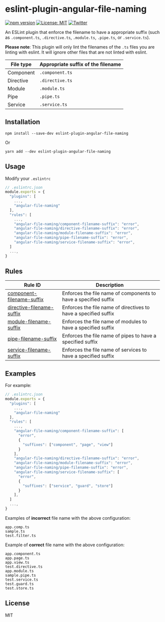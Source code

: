 # eslint-plugin-angular-file-naming

[![npm version](https://img.shields.io/npm/v/eslint-plugin-angular-file-naming.svg)](https://www.npmjs.com/package/eslint-plugin-angular-file-naming)
[![License: MIT](https://img.shields.io/badge/License-MIT-yellow.svg)](https://opensource.org/licenses/MIT)
[![Twitter](https://img.shields.io/twitter/follow/takuya_nakayasu?style=social)](https://twitter.com/takuya_nakayasu)

An ESLint plugin that enforce the filename to have a appropriate suffix (such as `.component.ts`, `.directive.ts`, `.module.ts`, `.pipe.ts`, or `.service.ts`).

**Please note**: This plugin will only lint the filenames of the `.ts` files you are linting with eslint. It will ignore other files that are not linted with eslint.

| File type | Appropriate suffix of the filename |
| --------- | ---------------------------------- |
| Component | `.component.ts`                    |
| Directive | `.directive.ts`                    |
| Module    | `.module.ts`                       |
| Pipe      | `.pipe.ts`                         |
| Service   | `.service.ts`                      |

## Installation

```
npm install --save-dev eslint-plugin-angular-file-naming
```

Or

```
yarn add --dev eslint-plugin-angular-file-naming
```

## Usage

Modify your `.eslintrc`

```js
// .eslintrc.json
module.exports = {
  "plugins": [
    ...,
    "angular-file-naming"
  ],
  "rules": [
    ...,
    "angular-file-naming/component-filename-suffix": "error",
    "angular-file-naming/directive-filename-suffix": "error",
    "angular-file-naming/module-filename-suffix": "error",
    "angular-file-naming/pipe-filename-suffix": "error",
    "angular-file-naming/service-filename-suffix": "error",
  ]
  ...,
}
```

## Rules

| Rule ID                                                                | Description                                                     |
| ---------------------------------------------------------------------- | --------------------------------------------------------------- |
| [component-filename-suffix](./docs/rules/component-filename-suffix.md) | Enforces the file name of components to have a specified suffix |
| [directive-filename-suffix](./docs/rules/directive-filename-suffix.md) | Enforces the file name of directives to have a specified suffix |
| [module-filename-suffix](./docs/rules/module-filename-suffix.md)       | Enforces the file name of modules to have a specified suffix    |
| [pipe-filename-suffix](./docs/rules/pipe-filename-suffix.md)           | Enforces the file name of pipes to have a specified suffix      |
| [service-filename-suffix](./docs/rules/service-filename-suffix.md)     | Enforces the file name of services to have a specified suffix   |

## Examples

For example:

```js
// .eslintrc.json
module.exports = {
  "plugins": [
    ...,
    "angular-file-naming"
  ],
  "rules": [
    ...,
    "angular-file-naming/component-filename-suffix": [
      "error",
      {
        "suffixes": ["component", "page", "view"]
      }
    ],
    "angular-file-naming/directive-filename-suffix": "error",
    "angular-file-naming/module-filename-suffix": "error",
    "angular-file-naming/pipe-filename-suffix": "error",
    "angular-file-naming/service-filename-suffix": [
      "error",
      {
        "suffixes": ["service", "guard", "store"]
      }
    ],
  ]
  ...,
}
```

Examples of **incorrect** file name with the above configuration:

```
app.comp.ts
sample.ts
test.filter.ts
```

Example of **correct** file name with the above configuration:

```
app.component.ts
app.page.ts
app.view.ts
test.directive.ts
app.module.ts
sample.pipe.ts
test.service.ts
test.guard.ts
test.store.ts
```

## License

MIT
